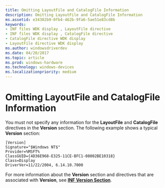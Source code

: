 ```yaml
---
title: Omitting LayoutFile and CatalogFile Information
description: Omitting LayoutFile and CatalogFile Information
ms.assetid: e34302b9-0fb4-462b-9fa6-5ae51e83cd8b
keywords:
- INF files WDK display , LayoutFile directive
- INF files WDK display , CatalogFile directive
- CatalogFile directive WDK display
- LayoutFile directive WDK display
ms.author: windowsdriverdev
ms.date: 04/20/2017
ms.topic: article
ms.prod: windows-hardware
ms.technology: windows-devices
ms.localizationpriority: medium
---
```


# Omitting LayoutFile and CatalogFile Information


You must not specify any information for the **LayoutFile** and **CatalogFile** directives in the **Version** section. The following example shows a typical **Version** section:

```
[Version]
Signature="$Windows NT$"
Provider=%MSFT%
ClassGUID={4D36E968-E325-11CE-BFC1-08002BE10318}
Class=Display
DriverVer=11/22/2004, 6.14.10.7000
```

For more information about the **Version** section and directives that are associated with **Version**, see [**INF Version Section**](https://msdn.microsoft.com/library/windows/hardware/ff547502).

 

 





